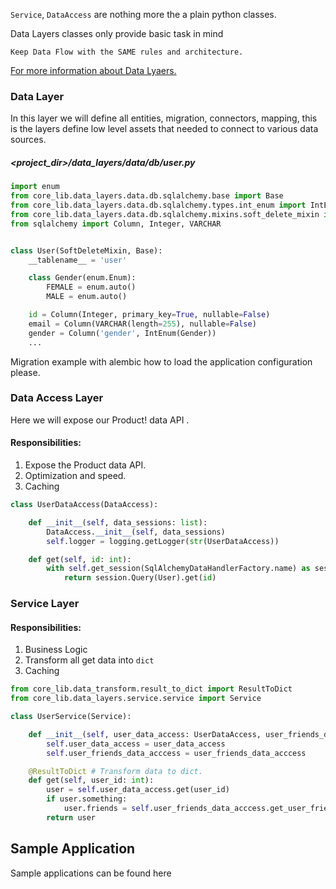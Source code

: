 `Service`, `DataAccess` are nothing more the a plain python classes.

Data Layers classes only provide basic task in mind 

```
Keep Data Flow with the SAME rules and architecture.
```

[For more information about Data Lyaers.](#atricle_layers.md)

### Data Layer

In this layer we will define all entities, migration, connectors, mapping, this is the layers define low level assets that needed to connect to various data sources.

##### <project_dir>/data_layers/data/db/user.py

```python
import enum
from core_lib.data_layers.data.db.sqlalchemy.base import Base
from core_lib.data_layers.data.db.sqlalchemy.types.int_enum import IntEnum
from core_lib.data_layers.data.db.sqlalchemy.mixins.soft_delete_mixin import SoftDeleteMixin
from sqlalchemy import Column, Integer, VARCHAR


class User(SoftDeleteMixin, Base):
    __tablename__ = 'user'

    class Gender(enum.Enum):
        FEMALE = enum.auto()
        MALE = enum.auto()

    id = Column(Integer, primary_key=True, nullable=False)
    email = Column(VARCHAR(length=255), nullable=False)
    gender = Column('gender', IntEnum(Gender))
    ...
```

Migration example with alembic how to load the application configuration please.

### Data Access Layer

Here we will expose our Product! data API .

#### Responsibilities: 

1. Expose the Product data API. 
2. Optimization and speed.
3. Caching

```python
class UserDataAccess(DataAccess):

    def __init__(self, data_sessions: list):
        DataAccess.__init__(self, data_sessions)
        self.logger = logging.getLogger(str(UserDataAccess))

    def get(self, id: int):
        with self.get_session(SqlAlchemyDataHandlerFactory.name) as session:
            return session.Query(User).get(id)
```

### Service Layer

#### Responsibilities: 

1. Business Logic
2. Transform all get data into `dict`
3. Caching

```python
from core_lib.data_transform.result_to_dict import ResultToDict
from core_lib.data_layers.service.service import Service

class UserService(Service):

    def __init__(self, user_data_access: UserDataAccess, user_friends_data_acccess: UserFriendsDataAccess):
        self.user_data_access = user_data_access
        self.user_friends_data_acccess = user_friends_data_acccess

    @ResultToDict # Transform data to dict. 
    def get(self, user_id: int):
        user = self.user_data_access.get(user_id)
        if user.something:
            user.friends = self.user_friends_data_acccess.get_user_friends(user_id)
        return user
```


   

## Sample Application

Sample applications can be found here 